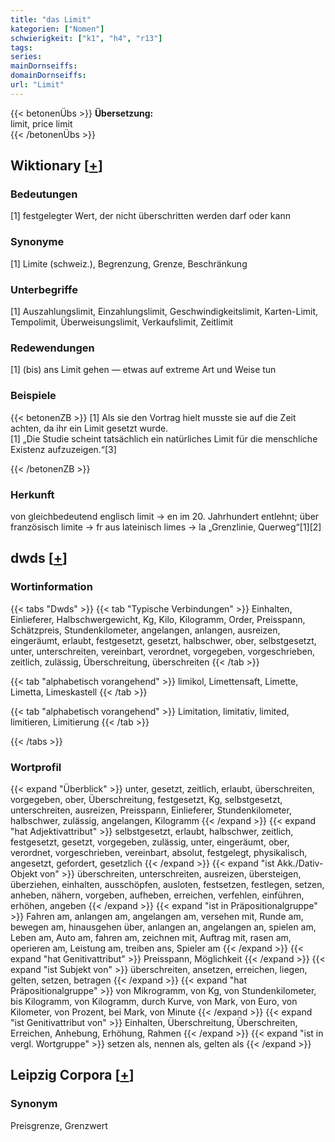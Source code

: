 ```yaml
---
title: "das Limit"
kategorien: ["Nomen"]
schwierigkeit: ["k1", "h4", "r13"]
tags:
series:
mainDornseiffs:
domainDornseiffs:
url: "Limit"
---
```


{{< betonenÜbs >}}
**Übersetzung:**  
limit, price limit  
{{< /betonenÜbs >}}

## Wiktionary [[+](https://de.wiktionary.org/wiki/Limit)]

### Bedeutungen
[1] festgelegter Wert, der nicht überschritten werden darf oder kann  

### Synonyme
[1] Limite (schweiz.), Begrenzung, Grenze, Beschränkung  

### Unterbegriffe
[1] Auszahlungslimit, Einzahlungslimit, Geschwindigkeitslimit, Karten-Limit, Tempolimit, Überweisungslimit, Verkaufslimit, Zeitlimit  

### Redewendungen
[1] (bis) ans Limit gehen — etwas auf extreme Art und Weise tun  

### Beispiele
{{< betonenZB >}}
[1] Als sie den Vortrag hielt musste sie auf die Zeit achten, da ihr ein Limit gesetzt wurde.  
[1] „Die Studie scheint tatsächlich ein natürliches Limit für die menschliche Existenz aufzuzeigen.“[3]  

{{< /betonenZB >}}
### Herkunft
von gleichbedeutend englisch limit → en im 20. Jahrhundert entlehnt; über französisch limite → fr aus lateinisch limes → la „Grenzlinie, Querweg“[1][2]  



## dwds [[+](https://www.dwds.de/wb/Limit)]

### Wortinformation
{{< tabs "Dwds" >}}
{{< tab "Typische Verbindungen" >}}
Einhalten, Einlieferer, Halbschwergewicht, Kg, Kilo, Kilogramm, Order, Preisspann, Schätzpreis, Stundenkilometer, angelangen, anlangen, ausreizen, eingeräumt, erlaubt, festgesetzt, gesetzt, halbschwer, ober, selbstgesetzt, unter, unterschreiten, vereinbart, verordnet, vorgegeben, vorgeschrieben, zeitlich, zulässig, Überschreitung, überschreiten
{{< /tab >}}

{{< tab "alphabetisch vorangehend" >}}
limikol, Limettensaft, Limette, Limetta, Limeskastell
{{< /tab >}}

{{< tab "alphabetisch vorangehend" >}}
Limitation, limitativ, limited, limitieren, Limitierung
{{< /tab >}}

{{< /tabs >}}

### Wortprofil
{{< expand "Überblick" >}} unter, gesetzt, zeitlich, erlaubt, überschreiten, vorgegeben, ober, Überschreitung, festgesetzt, Kg, selbstgesetzt, unterschreiten, ausreizen, Preisspann, Einlieferer, Stundenkilometer, halbschwer, zulässig, angelangen, Kilogramm {{< /expand >}}
{{< expand "hat Adjektivattribut" >}} selbstgesetzt, erlaubt, halbschwer, zeitlich, festgesetzt, gesetzt, vorgegeben, zulässig, unter, eingeräumt, ober, verordnet, vorgeschrieben, vereinbart, absolut, festgelegt, physikalisch, angesetzt, gefordert, gesetzlich {{< /expand >}}
{{< expand "ist Akk./Dativ-Objekt von" >}} überschreiten, unterschreiten, ausreizen, übersteigen, überziehen, einhalten, ausschöpfen, ausloten, festsetzen, festlegen, setzen, anheben, nähern, vorgeben, aufheben, erreichen, verfehlen, einführen, erhöhen, angeben {{< /expand >}}
{{< expand "ist in Präpositionalgruppe" >}} Fahren am, anlangen am, angelangen am, versehen mit, Runde am, bewegen am, hinausgehen über, anlangen an, angelangen an, spielen am, Leben am, Auto am, fahren am, zeichnen mit, Auftrag mit, rasen am, operieren am, Leistung am, treiben ans, Spieler am {{< /expand >}}
{{< expand "hat Genitivattribut" >}} Preisspann, Möglichkeit {{< /expand >}}
{{< expand "ist Subjekt von" >}} überschreiten, ansetzen, erreichen, liegen, gelten, setzen, betragen {{< /expand >}}
{{< expand "hat Präpositionalgruppe" >}} von Mikrogramm, von Kg, von Stundenkilometer, bis Kilogramm, von Kilogramm, durch Kurve, von Mark, von Euro, von Kilometer, von Prozent, bei Mark, von Minute {{< /expand >}}
{{< expand "ist Genitivattribut von" >}} Einhalten, Überschreitung, Überschreiten, Erreichen, Anhebung, Erhöhung, Rahmen {{< /expand >}}
{{< expand "ist in vergl. Wortgruppe" >}} setzen als, nennen als, gelten als {{< /expand >}}

## Leipzig Corpora [[+](https://corpora.uni-leipzig.de/en/res?word=Limit&corpusId=deu_newscrawl-public_2018)]


### Synonym
Preisgrenze, Grenzwert

